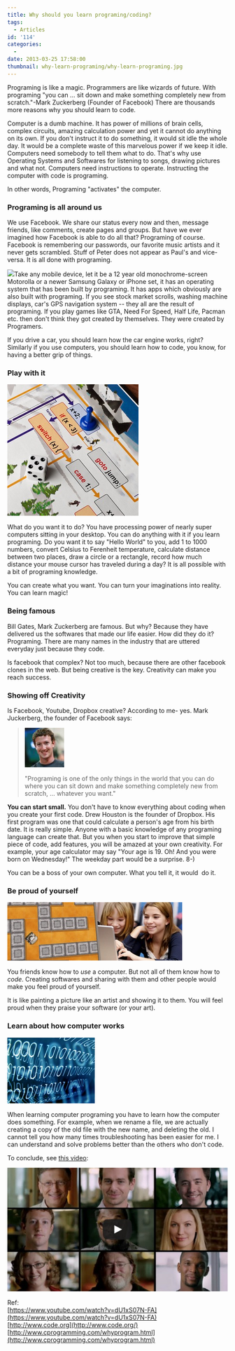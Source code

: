 ```yaml
---
title: Why should you learn programing/coding?
tags:
  - Articles
id: '114'
categories:
  - 
date: 2013-03-25 17:58:00
thumbnail: why-learn-programing/why-learn-programing.jpg
---
```


Programing is like a magic. Programmers are like wizards of future. With programing "you can ... sit down and make something completely new from scratch."-Mark Zuckerberg (Founder of Facebook) There are thousands more reasons why you should learn to code.
<!-- more -->
  
  
Computer is a dumb machine. It has power of millions of brain cells, complex circuits, amazing calculation power and yet it cannot do anything on its own. If you don't instruct it to do something, it would sit idle the whole day. It would be a complete waste of this marvelous power if we keep it idle. Computers need somebody to tell them what to do. That's why use Operating Systems and Softwares for listening to songs, drawing pictures and what not. Computers need instructions to operate. Instructing the computer with code is programing.  
  
In other words, Programing "activates" the computer.  
  

### Programing is all around us

We use Facebook. We share our status every now and then, message friends, like comments, create pages and groups. But have we ever imagined how Facebook is able to do all that? Programing of course. Facebook is remembering our passwords, our favorite music artists and it never gets scrambled. Stuff of Peter does not appear as Paul's and vice-versa. It is all done with programing.  
  
[![](http://1.bp.blogspot.com/-k0oREF7Tb1g/UVA4zmqTDrI/AAAAAAAAAaE/_3xV7a_4LTk/s200/ios.jpg)](why-learn-programing/ios.jpg)Take any mobile device, let it be a 12 year old monochrome-screen Motorolla or a newer Samsung Galaxy or iPhone set, it has an operating system that has been built by programing. It has apps which obviously are also built with programing. If you see stock market scrolls, washing machine displays, car's GPS navigation system -- they all are the result of programing. If you play games like GTA, Need For Speed, Half Life, Pacman etc. then don't think they got created by themselves. They were created by Programers.  
  
If you drive a car, you should learn how the car engine works, right? Similarly if you use computers, you should learn how to code, you know, for having a better grip of things.  
  

### Play with it

![](why-learn-programing/ec05_c_jump_computer_programming_game_detail.jpg)

What do you want it to do? You have processing power of nearly super computers sitting in your desktop. You can do anything with it if you learn programing. Do you want it to say "Hello World" to you, add 1 to 1000 numbers, convert Celsius to Ferenheit temperature, calculate distance between two places, draw a circle or a rectangle, record how much distance your mouse cursor has traveled during a day? It is all possible with a bit of programing knowledge.  
  
You can create what you want. You can turn your imaginations into reality. You can learn magic!  
  

### Being famous

Bill Gates, Mark Zuckerberg are famous. But why? Because they have delivered us the softwares that made our life easier. How did they do it? Programing. There are many names in the industry that are uttered everyday just because they code.  
  
Is facebook that complex? Not too much, because there are other facebook clones in the web. But being creative is the key. Creativity can make you reach success.  
  

### Showing off Creativity

Is Facebook, Youtube, Dropbox creative? According to me- yes. Mark Juckerberg, the founder of Facebook says:  

> ![](why-learn-programing/markzuckerbergheadshot.jpg)
> 
> "Programing is one of the only things in the world that you can do where you can sit down and make something completely new from scratch, ... whatever you want."

  
  
**You can start small.** You don't have to know everything about coding when you create your first code. Drew Houston is the founder of Dropbox. His first program was one that could calculate a person's age from his birth date. It is really simple. Anyone with a basic knowledge of any programing language can create that. But you when you start to improve that simple piece of code, add features, you will be amazed at your own creativity. For example, your age calculator may say "Your age is 19. Oh! And you were born on Wednesday!" The weekday part would be a surprise. 8-)  
  
You can be a boss of your own computer. What you tell it, it would  do it.  

### Be proud of yourself

![](why-learn-programing/learn-prog.jpg)

You friends know how to _use_ a computer. But not all of them know how to _code_. Creating softwares and sharing with them and other people would make you feel proud of yourself.  
  
It is like painting a picture like an artist and showing it to them. You will feel proud when they praise your software (or your art).  
  

### Learn about how computer works

![](why-learn-programing/computer-programming.jpg)

When learning computer programing you have to learn how the computer does something. For example, when we rename a file, we are actually creating a copy of the old file with the new name, and deleting the old. I cannot tell you how many times troubleshooting has been easier for me. I can understand and solve problems better than the others who don't code.

  
  
  
  
To conclude, see [this video](http://www.youtube.com/watch?v=dU1xS07N-FA):  

[![](why-learn-programing/why-learn-programing.jpg)](http://www.youtube.com/watch?v=dU1xS07N-FA)

  
  
Ref:  
[https://www.youtube.com/watch?v=dU1xS07N-FA](https://www.youtube.com/watch?v=dU1xS07N-FA)  
[http://www.code.org](http://www.code.org/)  
[http://www.cprogramming.com/whyprogram.html](http://www.cprogramming.com/whyprogram.html)